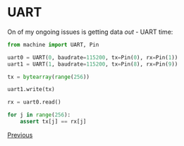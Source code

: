 # UART

On of my ongoing issues is getting data _out_ - UART time:

```python
from machine import UART, Pin

uart0 = UART(0, baudrate=115200, tx=Pin(0), rx=Pin(1))
uart1 = UART(1, baudrate=115200, tx=Pin(8), rx=Pin(9))

tx = bytearray(range(256))

uart1.write(tx)

rx = uart0.read()

for j in range(256):
    assert tx[j] == rx[j]
```

[Previous](./2023-01-12.md)
